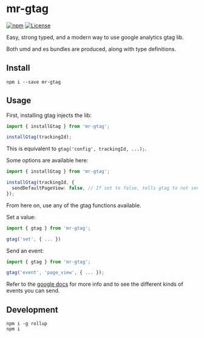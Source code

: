 # mr-gtag

[![npm](https://img.shields.io/npm/v/mr-gtag.svg)](https://www.npmjs.com/package/mr-gtag)
[![License](https://img.shields.io/badge/license-MIT-blue.svg)](https://opensource.org/licenses/MIT)

Easy, strong typed, and a modern way to use google analytics gtag lib.

Both umd and es bundles are produced, along with type definitions.

## Install

```
npm i --save mr-gtag
```

## Usage

First, installing gtag injects the lib:
```ts
import { installGtag } from 'mr-gtag';

installGtag(trackingId);
```

This is equivalent to `gtag('config', trackingId, ...);`.

Some options are available here:
```ts
import { installGtag } from 'mr-gtag';

installGtag(trackingId, {
  sendDefaultPageView: false, // If set to false, tells gtag to not send the default pageview event. Default is true.
});
```

From here on, use any of the gtag functions available.

Set a value:
```ts
import { gtag } from 'mr-gtag';

gtag('set', { ... })
```

Send an event:
```ts
import { gtag } from 'mr-gtag';

gtag('event', 'page_view', { ... });
```

Refer to the [google docs](https://developers.google.com/analytics/devguides/collection/gtagjs/pages) for more info and to see the different kinds of events you can send.

## Development

```
npm i -g rollup
npm i
```

